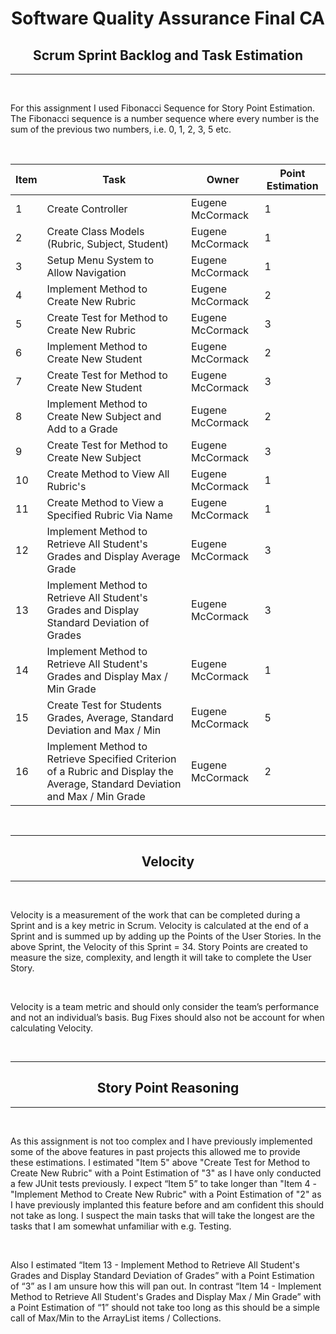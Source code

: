 # <center> Software Quality Assurance Final CA </center>

## <center> Scrum Sprint Backlog and Task Estimation </center>

---

<br />

For this assignment I used Fibonacci Sequence for Story Point Estimation. The Fibonacci sequence is a number sequence where every number is the sum of the previous two numbers, i.e. 0, 1, 2, 3, 5 etc. 

<br />

|Item | Task | Owner | Point Estimation |
| --- | ---  |  ---  |     ---      |
|  1  | Create Controller | Eugene McCormack | 1 |
|  2  | Create Class Models (Rubric, Subject, Student) | Eugene McCormack | 1 |
|  3  | Setup Menu System to Allow Navigation | Eugene McCormack | 1 |
|  4  | Implement Method to Create New Rubric | Eugene McCormack | 2 |
|  5  | Create Test for Method to Create New Rubric | Eugene McCormack | 3 |
|  6  | Implement Method to Create New Student| Eugene McCormack | 2 |
|  7  | Create Test for Method to Create New Student | Eugene McCormack | 3 |
|  8  | Implement Method to Create New Subject and Add to a Grade| Eugene McCormack | 2 |
|  9  | Create Test for Method to Create New Subject | Eugene McCormack | 3 |
|  10  | Create Method to View All Rubric's | Eugene McCormack | 1 |
|  11  | Create Method to View a  Specified Rubric Via Name | Eugene McCormack | 1 |
|  12  | Implement Method to Retrieve All Student's Grades and Display Average Grade| Eugene McCormack | 3 |
|  13  | Implement Method to Retrieve All Student's Grades and Display Standard Deviation of Grades| Eugene McCormack | 3 |
|  14  | Implement Method to Retrieve All Student's Grades and Display Max / Min Grade| Eugene McCormack | 1 |
|  15  | Create Test for Students Grades, Average, Standard Deviation and Max / Min | Eugene McCormack | 5 |
|  16  | Implement Method to Retrieve Specified Criterion of a Rubric and Display the Average, Standard Deviation and Max / Min Grade| Eugene McCormack | 2 |

<br />

---
## <center> Velocity </center>
---

<br/>

Velocity is a measurement of the work that can be completed during a Sprint and is a key metric in Scrum. Velocity is calculated at the end of a Sprint and is summed up by adding up the Points of the User Stories. In the above Sprint, the Velocity of this Sprint = 34. Story Points are created to measure the size, complexity, and length it will take to complete the User Story. 

<br/>

Velocity is a team metric and should only consider the team’s performance and not an individual’s basis. Bug Fixes should also not be account for when calculating Velocity.


<br/>

---
## <center> Story Point Reasoning </center>
---

<br />

As this assignment is not too complex and I have previously implemented some of the above features in past projects this allowed me to provide these estimations. I estimated "Item 5" above "Create Test for Method to Create New Rubric" with a Point Estimation of "3" as I have only conducted a few JUnit tests previously. I expect “Item 5” to take longer than "Item 4 - "Implement Method to Create New Rubric" with a Point Estimation of "2" as I have previously implanted this feature before and am confident this should not take as long. I suspect the main tasks that will take the longest are the tasks that I am somewhat unfamiliar with e.g. Testing.

<br />

Also I estimated  “Item 13 - Implement Method to Retrieve All Student's Grades and Display Standard Deviation of Grades” with a Point Estimation of “3” as I am unsure how this will pan out. In contrast “Item 14 - Implement Method to Retrieve All Student's Grades and Display Max / Min Grade” with a Point Estimation of “1” should not take too long as this should be a simple call of Max/Min to the ArrayList items / Collections. 

<br/>
